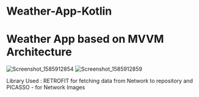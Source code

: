 # Weather-App-Kotlin
# Weather App based on MVVM Architecture

![Screenshot_1585912854](https://user-images.githubusercontent.com/33365906/78374020-f74b6f80-75e8-11ea-97c2-6194455e6d34.png)
![Screenshot_1585912859](https://user-images.githubusercontent.com/33365906/78374024-f87c9c80-75e8-11ea-8ea1-b6d45424596b.png)

 Library Used : RETROFIT for fetching data from Network to repository 
 and PICASSO - for Network Images 


